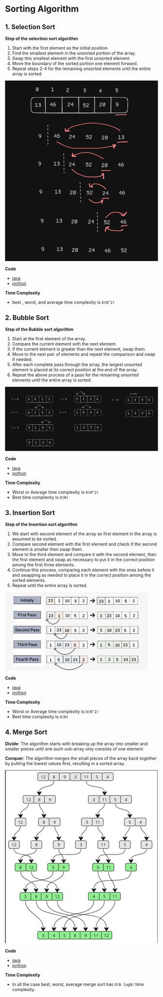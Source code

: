 # Sorting Algorithm

## 1. Selection Sort

**Step of the selection sort algorithm**

1.  Start with the first element as the initial position.
2.  Find the smallest element in the unsorted portion of the array.
3.  Swap this smallest element with the first unsorted element.
4.  Move the boundary of the sorted portion one element forward.
5.  Repeat steps 2-4 for the remaining unsorted elements until the entire array is sorted.

![selection sort](./img/selectionSort.png)

**Code**

- [java](./../JAVA-DSA/SelectionSort.java)
- [python](./../Python-DSA/SelectionSort.py)

**Time Complexity**

- best , worst, and average time complexity is `O(N^2)`

## 2. Bubble Sort

**Step of the Bubble sort algorithm**

1. Start at the first element of the array.
2. Compare the current element with the next element.
3. If the current element is greater than the next element, swap them.
4. Move to the next pair of elements and repeat the comparison and swap if needed.
5. After each complete pass through the array, the largest unsorted element is placed at its correct position at the end of the array.
6. Repeat the above process of a pass for the remaining unsorted elements until the entire array is sorted.

![Bubble sort](./img/bubblesort.png)

**Code**

- [java](./../JAVA-DSA/BubbleSort.java)
- [python](./../Python-DSA/BubbleSort.py)

**Time Complexity**

- Worst or Average time complexity is `O(N^2)`
- Best time complexity is `O(N)`

## 3. Insertion Sort

**Step of the Insertion sort algorithm**

1. We start with second element of the array as first element in the array is assumed to be sorted.
2. Compare second element with the first element and check if the second element is smaller then swap them.
3. Move to the third element and compare it with the second element, then the first element and swap as necessary to put it in the correct position among the first three elements.
4. Continue this process, comparing each element with the ones before it and swapping as needed to place it in the correct position among the sorted elements.
5. Repeat until the entire array is sorted.

![Insertion Sort](./img/insertionsort.png)

**Code**

- [java](./../JAVA-DSA/InsertionSort.java)
- [python](./../Python-DSA/InsertionSort.py)

**Time Complexity**

- Worst or Average time complexity is `O(N^2)`
- Best time complexity is `O(N)`

## 4. Merge Sort

**Divide**: The algorithm starts with breaking up the array into smaller and smaller pieces until one such sub-array only consists of one element.

**Conquer**: The algorithm merges the small pieces of the array back together by putting the lowest values first, resulting in a sorted array.

![Merge Sort](./img/mergesort.png)

**Code**

- [java](./../JAVA-DSA/MergeSort.java)
- [python](./../Python-DSA/MergeSort.py)

**Time Complexity**

- In all the case best, worst, average merge sort has `O(N logN)` time complexity.
